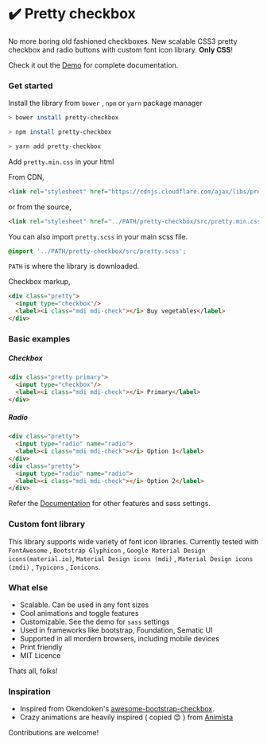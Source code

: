 # :heavy_check_mark: Pretty checkbox

No more boring old fashioned checkboxes. New scalable CSS3 pretty checkbox and radio buttons with custom font icon library. **Only CSS**!

Check it out the [Demo](https://lokesh-coder.github.io/pretty-checkbox/) for complete documentation.

### Get started

Install the library from `bower` , `npm` or `yarn` package manager

```sh
> bower install pretty-checkbox
```
```sh
> npm install pretty-checkbox
```
```sh
> yarn add pretty-checkbox
```
Add `pretty.min.css` in your html

From CDN,
```html
<link rel="stylesheet" href="https://cdnjs.cloudflare.com/ajax/libs/pretty-checkbox/2.2.1/pretty.min.css"/>
```
or from the source,
```html
<link rel="stylesheet" href="../PATH/pretty-checkbox/src/pretty.min.css"/>
```

You can also import `pretty.scss` in your main scss file.
```scss
@import '../PATH/pretty-checkbox/src/pretty.scss';
```
`PATH` is where the library is downloaded.

Checkbox markup,
```html
<div class="pretty">
  <input type="checkbox"/>
  <label><i class="mdi mdi-check"></i> Buy vegetables</label>
</div>
```

### Basic examples

##### Checkbox

```html
<div class="pretty primary">
  <input type="checkbox"/>
  <label><i class="mdi mdi-check"></i> Primary</label>
</div>
```

##### Radio

```html
<div class="pretty">
  <input type="radio" name="radio">
  <label><i class="mdi mdi-check"></i> Option 1</label>
</div>
<div class="pretty">
  <input type="radio" name="radio">
  <label><i class="mdi mdi-check"></i> Option 2</label>
</div>
```
Refer the [Documentation](https://lokesh-coder.github.io/pretty-checkbox/) for other features and sass settings.


### Custom font library

This library supports wide variety of font icon libraries. Currently tested with `FontAwesome` , `Bootstrap Glyphicon` , `Google Material Design icons(material.io)`, `Material Design icons (mdi)` , `Material Design icons (zmdi)` , `Typicons` , `Ionicons`.

### What else

- Scalable. Can be used in any font sizes
- Cool animations and toggle features
- Customizable. See the demo for `sass` settings
- Used in frameworks like bootstrap, Foundation, Sematic UI
- Supported in all mordern browsers, including mobile devices
- Print friendly
- MIT Licence

Thats all, folks!

### Inspiration

- Inspired from Okendoken's [awesome-bootstrap-checkbox](https://github.com/flatlogic/awesome-bootstrap-checkbox). 
- Crazy animations are heavily inspired ( copied 😊 ) from [Animista](http://animista.net)

Contributions are welcome! 

